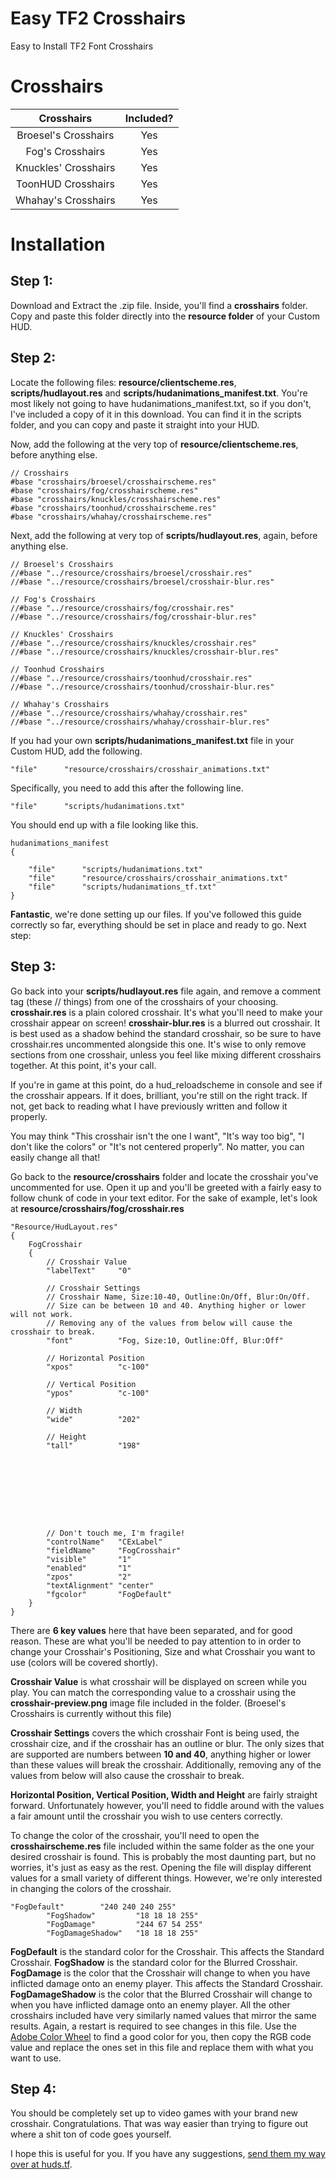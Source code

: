 Easy TF2 Crosshairs
=====
Easy to Install TF2 Font Crosshairs

Crosshairs
=====
| Crosshairs | Included? |
|:-------------:|:-------------:|
| Broesel's Crosshairs | Yes |
| Fog's Crosshairs | Yes |
| Knuckles' Crosshairs | Yes |
| ToonHUD Crosshairs | Yes |
| Whahay's Crosshairs | Yes |

Installation
====
## Step 1:
Download and Extract the .zip file. Inside, you'll find a **crosshairs** folder. Copy and paste this folder directly into the **resource folder** of your Custom HUD.

## Step 2:
Locate the following files: **resource/clientscheme.res**, **scripts/hudlayout.res** and **scripts/hudanimations_manifest.txt**.
You're most likely not going to have hudanimations_manifest.txt, so if you don't, I've included a copy of it in this download. You can find it in the scripts folder, and you can copy and paste it straight into your HUD.

Now, add the following at the very top of **resource/clientscheme.res**, before anything else.
```
// Crosshairs
#base "crosshairs/broesel/crosshairscheme.res"
#base "crosshairs/fog/crosshairscheme.res"
#base "crosshairs/knuckles/crosshairscheme.res"
#base "crosshairs/toonhud/crosshairscheme.res"
#base "crosshairs/whahay/crosshairscheme.res"
```

Next, add the following at very top of **scripts/hudlayout.res**, again, before anything else.
```
// Broesel's Crosshairs
//#base "../resource/crosshairs/broesel/crosshair.res"
//#base "../resource/crosshairs/broesel/crosshair-blur.res"

// Fog's Crosshairs
//#base "../resource/crosshairs/fog/crosshair.res"
//#base "../resource/crosshairs/fog/crosshair-blur.res"

// Knuckles' Crosshairs
//#base "../resource/crosshairs/knuckles/crosshair.res"
//#base "../resource/crosshairs/knuckles/crosshair-blur.res"

// Toonhud Crosshairs
//#base "../resource/crosshairs/toonhud/crosshair.res"
//#base "../resource/crosshairs/toonhud/crosshair-blur.res"

// Whahay's Crosshairs
//#base "../resource/crosshairs/whahay/crosshair.res"
//#base "../resource/crosshairs/whahay/crosshair-blur.res"
```

If you had your own **scripts/hudanimations_manifest.txt** file in your Custom HUD, add the following.
```
"file"		"resource/crosshairs/crosshair_animations.txt"
```
Specifically, you need to add this after the following line.
```
"file"		"scripts/hudanimations.txt"
```
You should end up with a file looking like this.
```
hudanimations_manifest
{

	"file"		"scripts/hudanimations.txt"
	"file"		"resource/crosshairs/crosshair_animations.txt"
	"file"		"scripts/hudanimations_tf.txt"
}
```

**Fantastic**, we're done setting up our files. If you've followed this guide correctly so far, everything should be set in place and ready to go. Next step:

## Step 3:
Go back into your **scripts/hudlayout.res** file again, and remove a comment tag (these // things) from one of the crosshairs of your choosing.
**crosshair.res** is a plain colored crosshair. It's what you'll need to make your crosshair appear on screen!
**crosshair-blur.res** is a blurred out crosshair. It is best used as a shadow behind the standard crosshair, so be sure to have crosshair.res uncommented alongside this one.
It's wise to only remove sections from one crosshair, unless you feel like mixing different crosshairs together. At this point, it's your call.

If you're in game at this point, do a hud_reloadscheme in console and see if the crosshair appears. If it does, brilliant, you're still on the right track. If not, get back to reading what I have previously written and follow it properly.

You may think "This crosshair isn't the one I want", "It's way too big", "I don't like the colors" or "It's not centered properly". No matter, you can easily change all that!

Go back to the **resource/crosshairs** folder and locate the crosshair you've uncommented for use. Open it up and you'll be greeted with a fairly easy to follow chunk of code in your text editor.
For the sake of example, let's look at **resource/crosshairs/fog/crosshair.res**
```
"Resource/HudLayout.res"
{
	FogCrosshair
	{
		// Crosshair Value
		"labelText"		"0"
		
		// Crosshair Settings
		// Crosshair Name, Size:10-40, Outline:On/Off, Blur:On/Off.
		// Size can be between 10 and 40. Anything higher or lower will not work.
		// Removing any of the values from below will cause the crosshair to break.
		"font"			"Fog, Size:10, Outline:Off, Blur:Off"
		
		// Horizontal Position
		"xpos"			"c-100"
		
		// Vertical Position
		"ypos"			"c-100"
		
		// Width
		"wide"			"202"
		
		// Height
		"tall"			"198"
		
		
		
		
		
		
		
		
		
		// Don't touch me, I'm fragile!
		"controlName"	"CExLabel"
		"fieldName"		"FogCrosshair"
		"visible"		"1"
		"enabled"		"1"
		"zpos"			"2"
		"textAlignment"	"center"
		"fgcolor"		"FogDefault"
	}
}
```
There are **6 key values** here that have been separated, and for good reason. These are what you'll be needed to pay attention to in order to change your Crosshair's Positioning, Size and what Crosshair you want to use (colors will be covered shortly).

**Crosshair Value** is what crosshair will be displayed on screen while you play. You can match the corresponding value to a crosshair using the **crosshair-preview.png** image file included in the folder. (Broesel's Crosshairs is currently without this file)

**Crosshair Settings** covers the which crosshair Font is being used, the crosshair cize, and if the crosshair has an outline or blur.
The only sizes that are supported are numbers between **10 and 40**, anything higher or lower than these values will break the crosshair.
Additionally, removing any of the values from below will also cause the crosshair to break.

**Horizontal Position, Vertical Position, Width and Height** are fairly straight forward. Unfortunately however, you'll need to fiddle around with the values a fair amount until the crosshair you wish to use centers correctly.

To change the color of the crosshair, you'll need to open the **crosshairscheme.res** file included within the same folder as the one your desired crosshair is found. This is probably the most daunting part, but no worries, it's just as easy as the rest.
Opening the file will display different values for a small variety of different things. However, we're only interested in changing the colors of the crosshair.
```
"FogDefault"		"240 240 240 255"
		"FogShadow"			"18 18 18 255"
		"FogDamage"			"244 67 54 255"
		"FogDamageShadow"	"18 18 18 255"
```
**FogDefault** is the standard color for the Crosshair. This affects the Standard Crosshair.
**FogShadow** is the standard color for the Blurred Crosshair.
**FogDamage** is the color that the Crosshair will change to when you have inflicted damage onto an enemy player. This affects the Standard Crosshair.
**FogDamageShadow** is the color that the Blurred Crosshair will change to when you have inflicted damage onto an enemy player.
All the other crosshairs included have very similarly named values that mirror the same results.
Again, a restart is required to see changes in this file. Use the <a href="https://color.adobe.com/create/color-wheel/" title="Adobe Color Wheel">Adobe Color Wheel</a> to find a good color for you, then copy the RGB code value and replace the ones set in this file and replace them with what you want to use.

## Step 4:
You should be completely set up to video games with your brand new crosshair. Congratulations. That was way easier than trying to figure out where a shit ton of code goes yourself.

I hope this is useful for you. If you have any suggestions, <a href="http://huds.tf/forum/private.php?action=send&uid=1" title="Message Me">send them my way over at huds.tf</a>.
